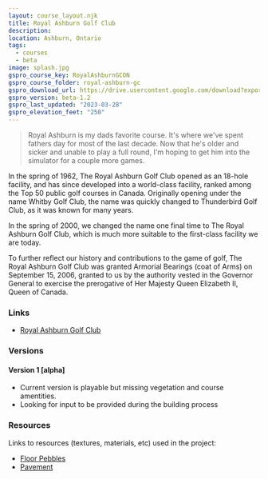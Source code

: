 ```yaml
---
layout: course_layout.njk
title: Royal Ashburn Golf Club
description: 
location: Ashburn, Ontario
tags: 
  - courses
  - beta
image: splash.jpg
gspro_course_key: RoyalAshburnGCON
gspro_course_folder: royal-ashburn-gc
gspro_download_url: https://drive.usercontent.google.com/download?export=download&id=1gE_GpQbSarGRqRg3rOURrn3zXbubGp02
gspro_version: beta-1.2
gspro_last_updated: "2023-03-28"
gspro_elevation_feet: "250"
---
```


> Royal Ashburn is my dads favorite course.  It's where we've spent fathers day for most of the last decade.  Now that he's older and sicker and unable to play a full round, I'm hoping to get him into the simulator for a couple more games.

In the spring of 1962, The Royal Ashburn Golf Club opened as an 18-hole facility, and has since developed into a world-class facility, ranked among the Top 50 public golf courses in Canada. Originally opening under the name Whitby Golf Club, the name was quickly changed to Thunderbird Golf Club, as it was known for many years.

In the spring of 2000, we changed the name one final time to The Royal Ashburn Golf Club, which is much more suitable to the first-class facility we are today.

To further reflect our history and contributions to the game of golf, The Royal Ashburn Golf Club was granted Armorial Bearings (coat of Arms) on September 15, 2006, granted to us by the authority vested in the Governor General to exercise the prerogative of Her Majesty Queen Elizabeth II, Queen of Canada.

### Links

- [Royal Ashburn Golf Club](https://royalashburngolfclub.com/)

### Versions

#### Version 1 [alpha]

- Current version is playable but missing vegetation and course amentities.
- Looking for input to be provided during the building process

### Resources

Links to resources (textures, materials, etc) used in the project:

- [Floor Pebbles](https://polyhaven.com/a/floor_pebbles_01)
- [Pavement](https://polyhaven.com/a/pavement_03)